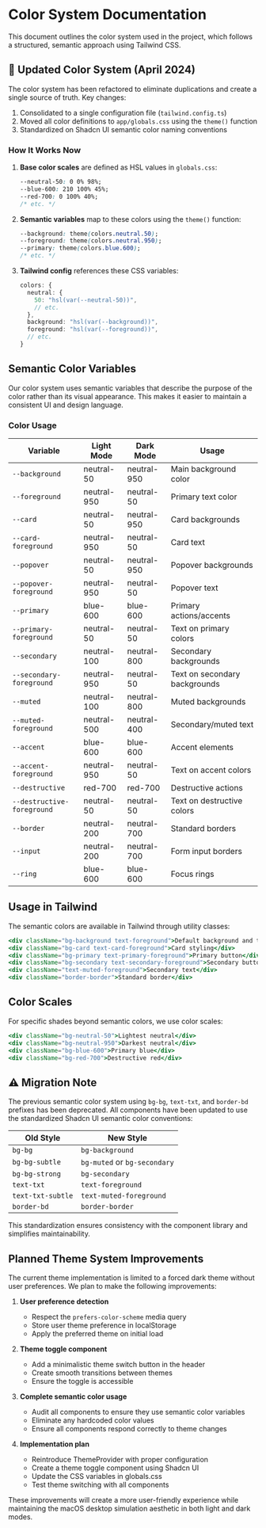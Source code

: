 # Color System Documentation

This document outlines the color system used in the project, which follows a structured, semantic approach using Tailwind CSS.

## 🔄 Updated Color System (April 2024)

The color system has been refactored to eliminate duplications and create a single source of truth. Key changes:

1. Consolidated to a single configuration file (`tailwind.config.ts`)
2. Moved all color definitions to `app/globals.css` using the `theme()` function
3. Standardized on Shadcn UI semantic color naming conventions

### How It Works Now

1. **Base color scales** are defined as HSL values in `globals.css`:
   ```css
   --neutral-50: 0 0% 98%;
   --blue-600: 210 100% 45%;
   --red-700: 0 100% 40%;
   /* etc. */
   ```

2. **Semantic variables** map to these colors using the `theme()` function:
   ```css
   --background: theme(colors.neutral.50);
   --foreground: theme(colors.neutral.950);
   --primary: theme(colors.blue.600);
   /* etc. */
   ```

3. **Tailwind config** references these CSS variables:
   ```typescript
   colors: {
     neutral: {
       50: "hsl(var(--neutral-50))",
       // etc.
     },
     background: "hsl(var(--background))",
     foreground: "hsl(var(--foreground))",
     // etc.
   }
   ```

## Semantic Color Variables

Our color system uses semantic variables that describe the purpose of the color rather than its visual appearance. This makes it easier to maintain a consistent UI and design language.

### Color Usage

| Variable | Light Mode | Dark Mode | Usage |
|----------|------------|-----------|-------|
| `--background` | neutral-50 | neutral-950 | Main background color |
| `--foreground` | neutral-950 | neutral-50 | Primary text color |
| `--card` | neutral-50 | neutral-950 | Card backgrounds |
| `--card-foreground` | neutral-950 | neutral-50 | Card text |
| `--popover` | neutral-50 | neutral-950 | Popover backgrounds |
| `--popover-foreground` | neutral-950 | neutral-50 | Popover text |
| `--primary` | blue-600 | blue-600 | Primary actions/accents |
| `--primary-foreground` | neutral-50 | neutral-50 | Text on primary colors |
| `--secondary` | neutral-100 | neutral-800 | Secondary backgrounds |
| `--secondary-foreground` | neutral-950 | neutral-50 | Text on secondary backgrounds |
| `--muted` | neutral-100 | neutral-800 | Muted backgrounds |
| `--muted-foreground` | neutral-500 | neutral-400 | Secondary/muted text |
| `--accent` | blue-600 | blue-600 | Accent elements |
| `--accent-foreground` | neutral-950 | neutral-50 | Text on accent colors |
| `--destructive` | red-700 | red-700 | Destructive actions |
| `--destructive-foreground` | neutral-50 | neutral-50 | Text on destructive colors |
| `--border` | neutral-200 | neutral-700 | Standard borders |
| `--input` | neutral-200 | neutral-700 | Form input borders |
| `--ring` | blue-600 | blue-600 | Focus rings |

## Usage in Tailwind

The semantic colors are available in Tailwind through utility classes:

```jsx
<div className="bg-background text-foreground">Default background and text</div>
<div className="bg-card text-card-foreground">Card styling</div>
<div className="bg-primary text-primary-foreground">Primary button</div>
<div className="bg-secondary text-secondary-foreground">Secondary button</div>
<div className="text-muted-foreground">Secondary text</div>
<div className="border-border">Standard border</div>
```

## Color Scales

For specific shades beyond semantic colors, we use color scales:

```jsx
<div className="bg-neutral-50">Lightest neutral</div>
<div className="bg-neutral-950">Darkest neutral</div>
<div className="bg-blue-600">Primary blue</div>
<div className="bg-red-700">Destructive red</div>
```

## ⚠️ Migration Note

The previous semantic color system using `bg-bg`, `text-txt`, and `border-bd` prefixes has been deprecated. All components have been updated to use the standardized Shadcn UI semantic color conventions:

| Old Style | New Style |
|-----------|-----------|
| `bg-bg` | `bg-background` |
| `bg-bg-subtle` | `bg-muted` or `bg-secondary` |
| `bg-bg-strong` | `bg-secondary` |
| `text-txt` | `text-foreground` |
| `text-txt-subtle` | `text-muted-foreground` |
| `border-bd` | `border-border` |

This standardization ensures consistency with the component library and simplifies maintainability.

## Planned Theme System Improvements

The current theme implementation is limited to a forced dark theme without user preferences. We plan to make the following improvements:

1. **User preference detection**
   - Respect the `prefers-color-scheme` media query
   - Store user theme preference in localStorage
   - Apply the preferred theme on initial load

2. **Theme toggle component**
   - Add a minimalistic theme switch button in the header
   - Create smooth transitions between themes
   - Ensure the toggle is accessible

3. **Complete semantic color usage**
   - Audit all components to ensure they use semantic color variables
   - Eliminate any hardcoded color values
   - Ensure all components respond correctly to theme changes

4. **Implementation plan**
   - Reintroduce ThemeProvider with proper configuration
   - Create a theme toggle component using Shadcn UI
   - Update the CSS variables in globals.css
   - Test theme switching with all components

These improvements will create a more user-friendly experience while maintaining the macOS desktop simulation aesthetic in both light and dark modes.